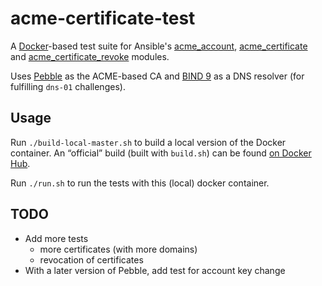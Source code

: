 # acme-certificate-test

A [Docker](https://en.wikipedia.org/wiki/Docker_(software))-based test suite for Ansible's [acme_account](https://docs.ansible.com/ansible/devel/modules/acme_account_module.html), [acme_certificate](https://docs.ansible.com/ansible/devel/modules/acme_certificate_module.html) and [acme_certificate_revoke](https://docs.ansible.com/ansible/devel/modules/acme_certificate_revoke_module.html) modules.

Uses [Pebble](https://github.com/letsencrypt/Pebble) as the ACME-based CA and [BIND 9](https://www.isc.org/downloads/bind/) as a DNS resolver (for fulfilling `dns-01` challenges).

## Usage

Run `./build-local-master.sh` to build a local version of the Docker container. An “official” build (built with `build.sh`) can be found [on Docker Hub](https://hub.docker.com/r/felixfontein/acme-test-container/).

Run `./run.sh` to run the tests with this (local) docker container.

## TODO

- Add more tests
  - more certificates (with more domains)
  - revocation of certificates
- With a later version of Pebble, add test for account key change
